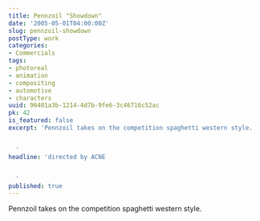 ```yaml
---
title: Pennzoil "Showdown"
date: '2005-05-01T04:00:00Z'
slug: pennzoil-showdown
postType: work
categories:
- Commercials
tags:
- photoreal
- animation
- compositing
- automotive
- characters
uuid: 96401a3b-1214-4d7b-9fe6-3c46716c52ac
pk: 42
is_featured: false
excerpt: 'Pennzoil takes on the competition spaghetti western style.


  '
headline: 'directed by ACNE


  '
published: true
---
```

Pennzoil takes on the competition spaghetti western style.


